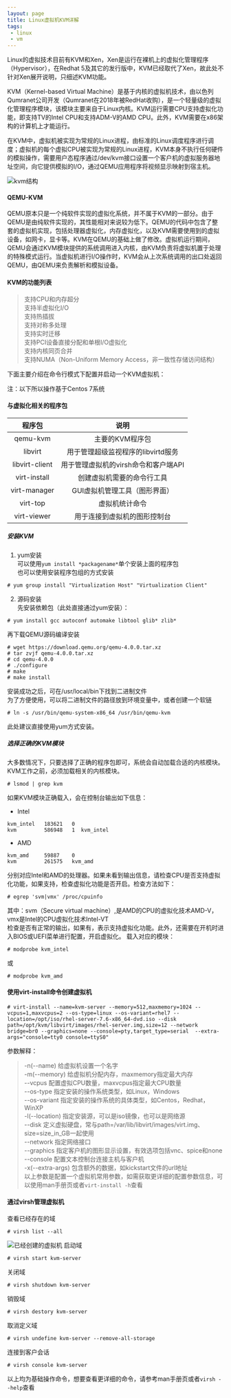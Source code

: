 ```yaml
---
layout: page
title: Linux虚拟机KVM详解
tags: 
 - linux
 - vm
---
```

Linux的虚拟技术目前有KVM和Xen，Xen是运行在裸机上的虚拟化管理程序（Hypervisor），在Redhat 5及其它的发行版中，KVM已经取代了Xen，故此处不针对Xen展开说明，只细述KVM功能。  

KVM（Kernel-based Virtual Machine）是基于内核的虚拟机技术，由以色列Qumranet公司开发（Qumranet在2018年被RedHat收购），是一个轻量级的虚拟化管理程序模块，该模块主要来自于Linux内核。KVM运行需要CPU支持虚拟化功能，即支持TV的Intel CPU和支持ADM-V的AMD CPU。此外，KVM需要在x86架构的计算机上才能运行。  

在KVM中，虚拟机被实现为常规的Linux进程，由标准的Linux调度程序进行调度；虚拟机的每个虚拟CPU被实现为常规的Linux进程，KVM本身不执行任何硬件的模拟操作，需要用户态程序通过/dev/kvm接口设置一个客户机的虚拟服务器地址空间，向它提供模拟的I/O，通过QEMU应用程序将视频显示映射到宿主机。  

![kvm结构](http://perfiffer.cn/images/kvm.jpg)

#### QEMU-KVM
QEMU原本只是一个纯软件实现的虚拟化系统，并不属于KVM的一部分。由于QEMU是由纯软件实现的，其性能相对来说较为低下。QEMU的代码中包含了整套的虚拟机实现，包括处理器虚拟化，内存虚拟化，以及KVM需要使用到的虚拟设备，如网卡，显卡等。KVM在QEMU的基础上做了修改。虚拟机运行期间，QEMU会通过KVM模块提供的系统调用进入内核，由KVM负责将虚拟机置于处理的特殊模式运行。当虚拟机进行I/O操作时，KVM会从上次系统调用的出口处返回QEMU，由QEMU来负责解析和模拟设备。

#### KVM的功能列表
>支持CPU和内存超分  
>支持半虚拟化I/O  
>支持热插拔  
>支持对称多处理  
>支持实时迁移  
>支持PCI设备直接分配和单根I/O虚拟化  
>支持内核同页合并  
>支持NUMA（Non-Uniform Memory Access，非一致性存储访问结构）

下面主要介绍在命令行模式下配置并启动一个KVM虚拟机：  

注：以下所以操作基于Centos 7系统 

#### 与虚拟化相关的程序包

| 程序包| 说明 |
| :---: | :---: |
| qemu-kvm | 主要的KVM程序包 |
| libvirt | 用于管理超级监视程序的libvirtd服务 |
| libvirt-client | 用于管理虚拟机的virsh命令和客户端API |
| virt-install | 创建虚拟机需要的命令行工具 |
| virt-manager | GUI虚拟机管理工具（图形界面） |
| virt-top | 虚拟机统计命令 |
| virt-viewer | 用于连接到虚拟机的图形控制台 |

##### 安装KVM
1. yum安装  
可以使用`yum install *packagename*`单个安装上面的程序包  
也可以使用安装程序包组的方式安装  
```
# yum group install "Virtualization Host" "Virtualization Client"
```
2. 源码安装  
先安装依赖包（此处直接通过yum安装）：
```
# yum install gcc autoconf automake libtool glib* zlib*
```
再下载QEMU源码编译安装
```
# wget https://download.qemu.org/qemu-4.0.0.tar.xz
# tar zvjf qemu-4.0.0.tar.xz
# cd qemu-4.0.0
# ./configure
# make 
# make install
```
安装成功之后，可在/usr/local/bin下找到二进制文件  
为了方便使用，可以将二进制文件的路径放到环境变量中，或者创建一个软链  
```
# ln -s /usr/bin/qemu-system-x86_64 /usr/bin/qemu-kvm
```
此处建议直接使用yum方式安装。

##### 选择正确的KVM模块  
大多数情况下，只要选择了正确的程序包即可，系统会自动加载合适的内核模块。KVM工作之前，必须加载相关的内核模块。
```
# lsmod | grep kvm
```
如果KVM模块正确载入，会在控制台输出如下信息：  
* Intel  
```
kvm_intel   183621   0
kvm         586948   1  kvm_intel
```
* AMD
```
kvm_amd     59887    0
kvm         261575   kvm_amd
```   
分别对应Intel和AMD的处理器。如果未看到输出信息，请检查CPU是否支持虚拟化功能，如果支持，检查虚拟化功能是否开启。检查方法如下：   
```
# egrep 'svm|vmx' /proc/cpuinfo
```
其中：svm（Secure virtual machine）,是AMD的CPU的虚拟化技术AMD-V，vmx是Intel的CPU虚拟化技术Intel-VT  
检查是否有正常的输出，如果有，表示支持虚拟化功能。此外，还需要在开机时进入BIOS或UEFI菜单进行配置，开启虚拟化。 
载入对应的模块：  
```
# modprobe kvm_intel
``` 
或  
```
# modprobe kvm_amd
```

#### 使用virt-install命令创建虚拟机
```
# virt-install --name=kvm-server --memory=512,maxmemory=1024 --vcpus=1,maxvcpus=2 --os-type=linux --os-variant=rhel7 --location=/opt/iso/rhel-server-7.6-x86_64-dvd.iso --disk path=/opt/kvm/libvirt/images/rhel-server.img,size=12 --network bridge=br0 --graphics=none --console=pty,target_type=serial  --extra-args="console=tty0 console=ttyS0"
```
参数解释：  
>-n(--name) 给虚拟机设置一个名字  
>-m(--memory) 给虚拟机分配内存，maxmemory指定最大内存  
>--vcpus 配置虚拟CPU数量，maxvcpus指定最大CPU数量  
>--os-type 指定安装的操作系统类型，如Linux，Windows  
>--os-variant 指定安装的操作系统的具体类型，如Centos，Redhat，WinXP  
>-l(--location) 指定安装源，可以是iso镜像，也可以是网络源  
>--disk 定义虚拟硬盘，常与path=/var/lib/libvirt/images/virt.img、size=size_in_GB一起使用  
>--network 指定网络接口  
>--graphics 指定客户机的图形显示设置，有效选项包括vnc、spice和none  
>--console 配置文本控制台连接主机与客户机  
>-x(--extra-args) 包含额外的数据，如kickstart文件的url地址  
以上参数是配置一个虚拟机常用参数，如需获取更详细的配置参数信息，可以使用man手册页或者`virt-install -h`查看  

#### 通过virsh管理虚拟机
查看已经存在的域
```
# virsh list --all
```
![已经创建的虚拟机](https://perfiffer.cn/images/kvm_list.jpg) 
启动域
```
# virsh start kvm-server
```
关闭域
```
# virsh shutdown kvm-server
```
销毁域
```
# virsh destory kvm-server
```
取消定义域
```
# virsh undefine kvm-server --remove-all-storage
```
连接到客户会话
```
# virsh console kvm-server
```
以上均为基础操作命令，想要查看更详细的命令，请参考man手册页或者`virsh --help`查看
